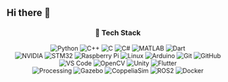 ## Hi there 👋

<!--
**StrPicket/StrPicket** is a ✨ _special_ ✨ repository because its `README.md` (this file) appears on your GitHub profile.

Here are some ideas to get you started:

- 🔭 I’m currently working on ...
- 🌱 I’m currently learning ...
- 👯 I’m looking to collaborate on ...
- 🤔 I’m looking for help with ...
- 💬 Ask me about ...
- 📫 How to reach me: ...
- 😄 Pronouns: ...
- ⚡ Fun fact: ...
-->

<!-- ==================== -->
<!--   Tech Stack -->
<!-- ==================== -->
<h3 align="center">🚀 Tech Stack</h3>
<p align="center">
  <img src="https://img.shields.io/badge/Python-3776AB?style=flat-square&logo=python&logoColor=white" alt="Python"/>
  <img src="https://img.shields.io/badge/C++-00599C?style=flat-square&logo=c%2B%2B&logoColor=white" alt="C++"/>
  <img src="https://img.shields.io/badge/C-00599C?style=flat-square&logo=c&logoColor=white" alt="C"/>
  <img src="https://img.shields.io/badge/C%23-239120?style=flat-square&logo=c-sharp&logoColor=white" alt="C#"/>
  <img src="https://img.shields.io/badge/MATLAB-0076A8?style=flat-square&logo=mathworks&logoColor=white" alt="MATLAB"/>
  <img src="https://img.shields.io/badge/Dart-0175C2?style=flat-square&logo=dart&logoColor=white" alt="Dart"/>
  <br/>
  <img src="https://img.shields.io/badge/NVIDIA-76B900?style=flat-square&logo=nvidia&logoColor=white" alt="NVIDIA"/>
  <img src="https://img.shields.io/badge/STM32-1A1A1A?style=flat-square&logo=stmicroelectronics&logoColor=white" alt="STM32"/>
  <img src="https://img.shields.io/badge/Raspberry%20Pi-C51A4A?style=flat-square&logo=raspberry-pi&logoColor=white" alt="Raspberry Pi"/>
  <img src="https://img.shields.io/badge/Linux-FCC624?style=flat-square&logo=linux&logoColor=black" alt="Linux"/>
  <img src="https://img.shields.io/badge/Arduino-00979D?style=flat-square&logo=arduino&logoColor=white" alt="Arduino"/>
  <img src="https://img.shields.io/badge/Git-F05032?style=flat-square&logo=git&logoColor=white" alt="Git"/>
  <img src="https://img.shields.io/badge/GitHub-181717?style=flat-square&logo=github&logoColor=white" alt="GitHub"/>
  <br/>
  <img src="https://img.shields.io/badge/VS%20Code-007ACC?style=flat-square&logo=visual-studio-code&logoColor=white" alt="VS Code"/>
  <img src="https://img.shields.io/badge/OpenCV-228B22?style=flat-square&logo=opencv&logoColor=white" alt="OpenCV"/>
  <img src="https://img.shields.io/badge/Unity-000000?style=flat-square&logo=unity&logoColor=white" alt="Unity"/>
  <img src="https://img.shields.io/badge/Flutter-02569B?style=flat-square&logo=flutter&logoColor=white" alt="Flutter"/>
  <br/>
  <img src="https://img.shields.io/badge/Processing-000000?style=flat-square&logo=processingfoundation&logoColor=white" alt="Processing"/>
  <img src="https://img.shields.io/badge/Gazebo-239120?style=flat-square&logo=gazebo&logoColor=white" alt="Gazebo"/>
  <img src="https://img.shields.io/badge/CoppeliaSim-7B1FA2?style=flat-square&logo=coppeliasim&logoColor=white" alt="CoppeliaSim"/>
  <img src="https://img.shields.io/badge/ROS2-CE0000?style=flat-square&logo=ros&logoColor=white" alt="ROS2"/>
  <img src="https://img.shields.io/badge/Docker-2496ED?style=flat-square&logo=docker&logoColor=white" alt="Docker"/>
</p>
